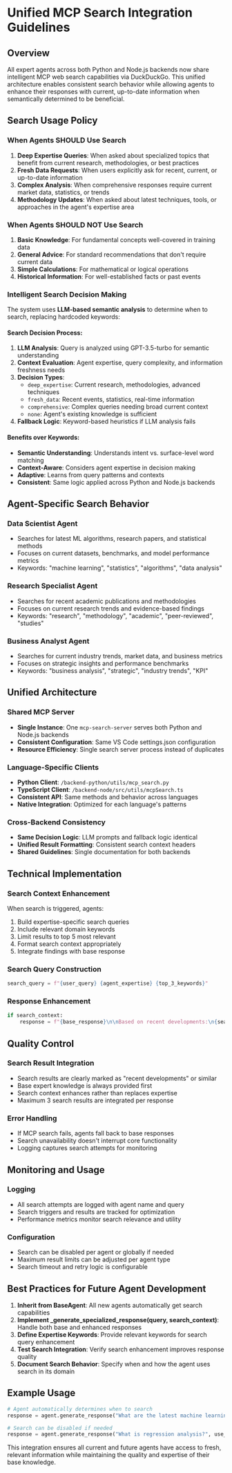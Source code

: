 # Unified MCP Search Integration Guidelines

## Overview

All expert agents across both Python and Node.js backends now share intelligent MCP web search capabilities via DuckDuckGo. This unified architecture enables consistent search behavior while allowing agents to enhance their responses with current, up-to-date information when semantically determined to be beneficial.

## Search Usage Policy

### When Agents SHOULD Use Search

1. **Deep Expertise Queries**: When asked about specialized topics that benefit from current research, methodologies, or best practices
2. **Fresh Data Requests**: When users explicitly ask for recent, current, or up-to-date information
3. **Complex Analysis**: When comprehensive responses require current market data, statistics, or trends
4. **Methodology Updates**: When asked about latest techniques, tools, or approaches in the agent's expertise area

### When Agents SHOULD NOT Use Search

1. **Basic Knowledge**: For fundamental concepts well-covered in training data
2. **General Advice**: For standard recommendations that don't require current data
3. **Simple Calculations**: For mathematical or logical operations
4. **Historical Information**: For well-established facts or past events

### Intelligent Search Decision Making

The system uses **LLM-based semantic analysis** to determine when to search, replacing hardcoded keywords:

#### Search Decision Process:
1. **LLM Analysis**: Query is analyzed using GPT-3.5-turbo for semantic understanding
2. **Context Evaluation**: Agent expertise, query complexity, and information freshness needs
3. **Decision Types**:
   - `deep_expertise`: Current research, methodologies, advanced techniques
   - `fresh_data`: Recent events, statistics, real-time information  
   - `comprehensive`: Complex queries needing broad current context
   - `none`: Agent's existing knowledge is sufficient
4. **Fallback Logic**: Keyword-based heuristics if LLM analysis fails

#### Benefits over Keywords:
- **Semantic Understanding**: Understands intent vs. surface-level word matching
- **Context-Aware**: Considers agent expertise in decision making
- **Adaptive**: Learns from query patterns and contexts
- **Consistent**: Same logic applied across Python and Node.js backends

## Agent-Specific Search Behavior

### Data Scientist Agent
- Searches for latest ML algorithms, research papers, and statistical methods
- Focuses on current datasets, benchmarks, and model performance metrics
- Keywords: "machine learning", "statistics", "algorithms", "data analysis"

### Research Specialist Agent  
- Searches for recent academic publications and methodologies
- Focuses on current research trends and evidence-based findings
- Keywords: "research", "methodology", "academic", "peer-reviewed", "studies"

### Business Analyst Agent
- Searches for current industry trends, market data, and business metrics
- Focuses on strategic insights and performance benchmarks
- Keywords: "business analysis", "strategic", "industry trends", "KPI"

## Unified Architecture

### Shared MCP Server
- **Single Instance**: One `mcp-search-server` serves both Python and Node.js backends
- **Consistent Configuration**: Same VS Code settings.json configuration
- **Resource Efficiency**: Single search server process instead of duplicates

### Language-Specific Clients
- **Python Client**: `/backend-python/utils/mcp_search.py`
- **TypeScript Client**: `/backend-node/src/utils/mcpSearch.ts`
- **Consistent API**: Same methods and behavior across languages
- **Native Integration**: Optimized for each language's patterns

### Cross-Backend Consistency
- **Same Decision Logic**: LLM prompts and fallback logic identical
- **Unified Result Formatting**: Consistent search context headers
- **Shared Guidelines**: Single documentation for both backends

## Technical Implementation

### Search Context Enhancement
When search is triggered, agents:
1. Build expertise-specific search queries
2. Include relevant domain keywords
3. Limit results to top 5 most relevant
4. Format search context appropriately
5. Integrate findings with base response

### Search Query Construction
```python
search_query = f"{user_query} {agent_expertise} {top_3_keywords}"
```

### Response Enhancement
```python
if search_context:
    response = f"{base_response}\n\nBased on recent developments:\n{search_context}"
```

## Quality Control

### Search Result Integration
- Search results are clearly marked as "recent developments" or similar
- Base expert knowledge is always provided first
- Search context enhances rather than replaces expertise
- Maximum 3 search results are integrated per response

### Error Handling
- If MCP search fails, agents fall back to base responses
- Search unavailability doesn't interrupt core functionality
- Logging captures search attempts for monitoring

## Monitoring and Usage

### Logging
- All search attempts are logged with agent name and query
- Search triggers and results are tracked for optimization
- Performance metrics monitor search relevance and utility

### Configuration
- Search can be disabled per agent or globally if needed
- Maximum result limits can be adjusted per agent type
- Search timeout and retry logic is configurable

## Best Practices for Future Agent Development

1. **Inherit from BaseAgent**: All new agents automatically get search capabilities
2. **Implement _generate_specialized_response(query, search_context)**: Handle both base and enhanced responses
3. **Define Expertise Keywords**: Provide relevant keywords for search query enhancement
4. **Test Search Integration**: Verify search enhancement improves response quality
5. **Document Search Behavior**: Specify when and how the agent uses search in its domain

## Example Usage

```python
# Agent automatically determines when to search
response = agent.generate_response("What are the latest machine learning trends in 2025?")

# Search can be disabled if needed
response = agent.generate_response("What is regression analysis?", use_search=False)
```

This integration ensures all current and future agents have access to fresh, relevant information while maintaining the quality and expertise of their base knowledge.